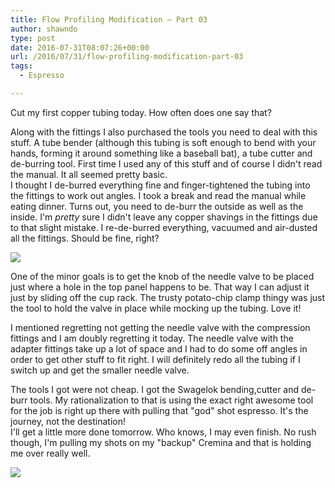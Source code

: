 ```yaml
---
title: Flow Profiling Modification – Part 03
author: shawndo
type: post
date: 2016-07-31T08:07:26+00:00
url: /2016/07/31/flow-profiling-modification-part-03
tags:
  - Espresso

---
```

Cut my first copper tubing today. How often does one say that?

Along with the fittings I also purchased the tools you need to deal with this stuff. A tube bender (although this tubing is soft enough to bend with your hands, forming it around something like a baseball bat), a tube cutter and de-burring tool. First time I used any of this stuff and of course I didn't read the manual. It all seemed pretty basic.  
I thought I de-burred everything fine and finger-tightened the tubing into the fittings to work out angles. I took a break and read the manual while eating dinner. Turns out, you need to de-burr the outside as well as the inside. I'm _pretty_ sure I didn't leave any copper shavings in the fittings due to that slight mistake. I re-de-burred everything, vacuumed and air-dusted all the fittings. Should be fine, right?

![](/images/2016/07/mock-up.jpg)

One of the minor goals is to get the knob of the needle valve to be placed just where a hole in the top panel happens to be. That way I can adjust it just by sliding off the cup rack. The trusty potato-chip clamp thingy was just the tool to hold the valve in place while mocking up the tubing. Love it!

I mentioned regretting not getting the needle valve with the compression fittings and I am doubly regretting it today. The needle valve with the adapter fittings take up a lot of space and I had to do some off angles in order to get other stuff to fit right. I will definitely redo all the tubing if I switch up and get the smaller needle valve.

The tools I got were not cheap. I got the Swagelok bending,cutter and de-burr tools. My rationalization to that is using the exact right awesome tool for the job is right up there with pulling that "god" shot espresso. It's the journey, not the destination!  
I'll get a little more done tomorrow. Who knows, I may even finish. No rush though, I'm pulling my shots on my "backup" Cremina and that is holding me over really well.

![](/images/2016/07/IMG_0182.jpg)
